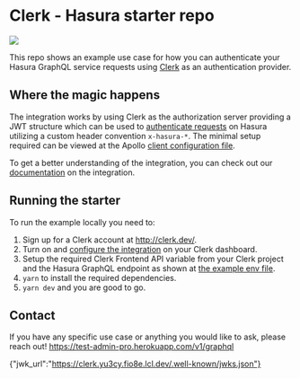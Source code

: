 # Clerk - Hasura starter repo

<img src="./docs/logo.png" />

This repo shows an example use case for how you can authenticate your Hasura GraphQL service requests using [Clerk](https://clerk.dev) as an authentication provider.

## Where the magic happens

The integration works by using Clerk as the authorization server providing a JWT structure which can be used to [authenticate requests](https://hasura.io/docs/latest/graphql/core/auth/authentication/jwt.html) on Hasura utilizing a custom header convention `x-hasura-*`. The minimal setup required can be viewed at the Apollo [client configuration file](./lib/apolloClient.js).

To get a better understanding of the integration, you can check out our [documentation](https://docs.clerk.dev/frontend/integrations/hasura) on the integration.

## Running the starter

To run the example locally you need to:

1. Sign up for a Clerk account at http://clerk.dev/.
2. Turn on and [configure the integration](https://docs.clerk.dev/frontend/integrations/hasura) on your Clerk dashboard.
3. Setup the required Clerk Frontend API variable from your Clerk project and the Hasura GraphQL endpoint as shown at [the example env file](./.env.local.sample).
4. `yarn` to install the required dependencies.
5. `yarn dev` and you are good to go.

## Contact

If you have any specific use case or anything you would like to ask, please reach out!
https://test-admin-pro.herokuapp.com/v1/graphql

{"jwk_url":"https://clerk.yu3cy.fio8e.lcl.dev/.well-known/jwks.json"}